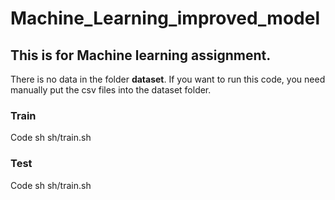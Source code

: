 # Machine_Learning_improved_model
## This is for Machine learning assignment.

There is no data in the folder **dataset**.
If you want to run this code, you need manually put the csv files into the dataset folder.
### Train
Code
sh sh/train.sh
### Test
Code
sh sh/train.sh
